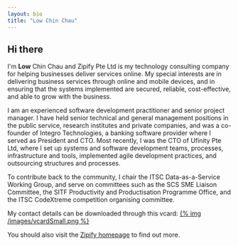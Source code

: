 ```yaml
---
layout: bio
title: "Low Chin Chau"
---
```

## Hi there

I'm **Low** Chin Chau and Zipify Pte Ltd is my technology consulting company for helping businesses deliver services online.
My special interests are in delivering business services through online and mobile devices, and in ensuring that the systems implemented are secured, reliable, cost-effective, and able to grow with the business.

I am an experienced software development practitioner and senior project manager.
I have held senior technical and general management positions in the public service, research institutes and private companies, and was a co-founder of Integro Technologies, a banking software provider where I served as President and CTO.
Most recently, I was the CTO of Ufinity Pte Ltd, where I set up systems and software development teams, processes,
infrastructure and tools, implemented agile development practices, and outsourcing structures and processes.

To contribute back to the community, I chair the ITSC Data-as-a-Service Working Group, and serve on committees such as the SCS SME Liaison Committee, the SITF Productivity and Productisation Programme Office, and the ITSC CodeXtreme competition organising committee.

My contact details can be downloaded through this vcard:
[{% img /images/vcardSmall.png %}](/ChinChau.vcf)

You should also visit the
[Zipify homepage](/) to find out more.
